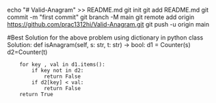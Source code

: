 echo "# Valid-Anagram" >> README.md
git init
git add README.md
git commit -m "first commit"
git branch -M main
git remote add origin https://github.com/prac1312hi/Valid-Anagram.git
git push -u origin main

#Best Solution for the above problem using dictionary in python
class Solution:
    def isAnagram(self, s: str, t: str) -> bool:
        d1 = Counter(s)
        d2=Counter(t)

        for key , val in d1.items():
            if key not in d2:
                return False
            if d2[key] < val:
                return False
        return True
